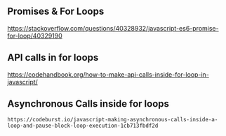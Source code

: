 

## Promises & For Loops
   https://stackoverflow.com/questions/40328932/javascript-es6-promise-for-loop/40329190

## API calls in for loops
   https://codehandbook.org/how-to-make-api-calls-inside-for-loop-in-javascript/

## Asynchronous Calls inside for loops
    https://codeburst.io/javascript-making-asynchronous-calls-inside-a-loop-and-pause-block-loop-execution-1cb713fbdf2d